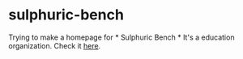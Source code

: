 # sulphuric-bench

Trying to make a homepage for * Sulphuric Bench *
It's a education organization. 
Check it [here](https://sulphuric-bench.netlify.app).

